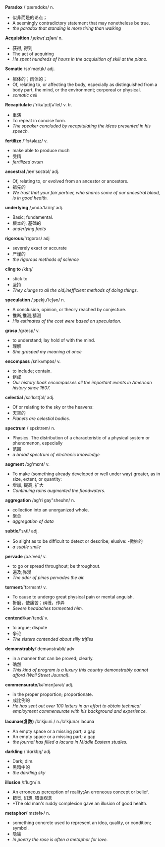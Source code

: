 **Paradox** /'pærədɑks/ n. 
- 似非而是的论点；
- A seemingly contradictory statement that may nonetheless be true.
- *the paradox that standing is more tiring than walking*

**Acquisition**  /ˌækwɪ'zɪʃən/ n.
- 获得, 得到
- The act of acquiring
- *He spent hundreds of hours in the acquisition of skill at the piano.*

**Somatic**  /so'mætɪk/ adj.
- 躯体的；肉体的；
- Of, relating to, or affecting the body, especially as distinguished from a body part, the mind, or the environment; corporeal or physical.
- *somatic cell*
  
**Recapitulate**  /'rikə'pɪtʃə'let/ v. tr.
- 重演
- To repeat in concise form.
- *The speaker concluded by recapitulating the ideas presented in his speech.*
   
**fertilize** /'fɝtəlaɪz/ v.
- make able to produce much
- 受精
- *fertilized ovum*

**ancestral** /æn'sɛstrəl/ adj.
- Of, relating to, or evolved from an ancestor or ancestors.
 - 祖先的
 - *We trust that your fair partner, who shares some of our ancestral blood, is in good health.*
 
**underlying** /ˌʌndɚ'laɪɪŋ/ adj.
- Basic; fundamental.
- 根本的, 基础的
- *underlying facts*

**rigorous**/'rɪɡərəs/ adj
- severely exact or accurate
- 严谨的
- *the rigorous methods of science*

**cling to** /klɪŋ/ 
- stick to 
- 坚持
- *They clunge to all the old,inefficient methods of doing things.*

**speculation** /ˌspɛkju'leʃən/ n.
-  A conclusion, opinion, or theory reached by conjecture.
- 推断,推测;猜测
- *His estimates of the cost were based on speculation.*

**grasp** /ɡræsp/ v.
- to understand; lay hold of with the mind. 
- 理解
- *She grasped my meaning at once*

**encompass** /ɛnˈkʌmpəs/ v.
- to include; contain. 
- 组成
- *Our history book encompasses all the important events in American history since 1607.*

**celestial** /sə'lɛstʃəl/ adj.
- Of or relating to the sky or the heavens:
- 天空的
- *Planets are celestial bodies.*

**spectrum** /'spɛktrəm/  n.
- Physics. The distribution of a characteristic of a physical system or phenomenon, especially
- 范围
- *a broad spectrum of electronic knowledge*

**augment**  /ɔɡ'mɛnt/ v.
- To make (something already developed or well under way) greater, as in size, extent, or quantity:
- 增加, 提高, 扩大
- *Continuing rains augmented the floodwaters.*

**aggregation** /ag'ri gay"sheuhn/ n. 
- collection into an unorganized whole. 
- 聚合
- *aggregation of data*

**subtle**/'sʌtl/ adj.
- So slight as to be difficult to detect or describe; elusive:
-微妙的
- *a subtle smile*

**pervade** /pɚ'ved/ v.
- to go or spread throughout; be throughout. 
- 遍及;弥漫
- *The odor of pines pervades the air.*

 **torment**/'tɔrmɛnt/ v.
 - To cause to undergo great physical pain or mental anguish.
 - 折磨，使痛苦；纠缠，作弄
 - *Severe headaches tormented him.*
 
 **contend**/kən'tɛnd/ v. 
- to argue; dispute
- 争论
- *The sisters contended about silly trifles*

**demonstrably**/'demənstrəbli/ adv
-  in a manner that can be proved; clearly. 
- 确然
- *This kind of program is a luxury this country demonstrably cannot afford (Wall Street Journal).*

**commensurate**/kə'mɛnʃərət/ adj.
-  in the proper proportion; proportionate. 
- 成比例的
- *He has sent out over 100 letters in an effort to obtain technical employment commensurate with his background and experience.*

**lacunae(复数)**  /lə'kju:ni:/ n./lə'kjʊnə/ lacuna
- An empty space or a missing part; a gap
- An empty space or a missing part; a gap
- *the journal has filled a lacuna in Middle Eastern studies.*

**darkling** /'dɑrklɪŋ/ adj.
- Dark; dim.
- 黑暗中的
- *the darkling sky*

 **illusion** /ɪ'luʒn/ n.
 - An erroneous perception of reality;An erroneous concept or belief.
 - 错觉, 幻想, 错误观念
 - *The old man's ruddy complexion gave an illusion of good health.
 
 **metaphor**/'mɛtəfɚ/ n.
 - something concrete used to represent an idea, quality, or condition; symbol. 
 - 隐喻
 - *In poetry the rose is often a metaphor for love.*




